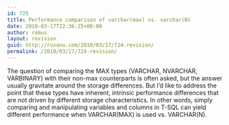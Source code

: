 ```yaml
---
id: 725
title: Performance comparison of varchar(max) vs. varchar(N)
date: 2010-03-17T22:36:25+00:00
author: remus
layout: revision
guid: http://rusanu.com/2010/03/17/724-revision/
permalink: /2010/03/17/724-revision/
---
```

The question of comparing the MAX types (VARCHAR, NVARCHAR, VARBINARY) with their non-max counterparts is often asked, but the answer usually gravitate around the storage differences. But I&#8217;d like to address the point that these types have inherent, intrinsic performance differences that are not driven by different storage characteristics. In other words, simply comparing and manipulating variables and columns in T-SQL can yield different performance when VARCHAR(MAX) is used vs. VARCHAR(N).